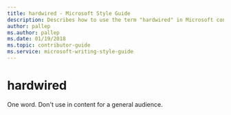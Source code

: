 ```yaml
---
title: hardwired - Microsoft Style Guide
description: Describes how to use the term "hardwired" in Microsoft content.
author: pallep
ms.author: pallep
ms.date: 01/19/2018
ms.topic: contributor-guide
ms.service: microsoft-writing-style-guide
---
```


# hardwired

One word. Don't use in content for a general audience.
